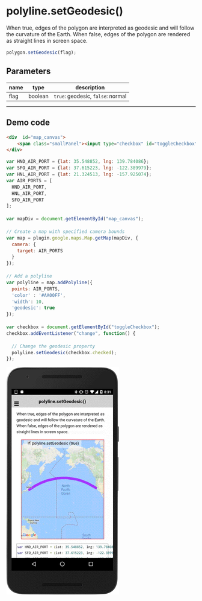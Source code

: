 # polyline.setGeodesic()

When true, edges of the polygon are interpreted as geodesic and will follow the curvature of the Earth. When false, edges of the polygon are rendered as straight lines in screen space.

```js
polygon.setGeodesic(flag);
```


## Parameters

name           | type          | description
---------------|---------------|---------------------------------------
flag           | boolean       | `true`: geodesic, `false`: normal
-----------------------------------------------------------------------

## Demo code

```html
<div  id="map_canvas">
    <span class="smallPanel"><input type="checkbox" id="toggleCheckbox" checked="checked">polyline.setGeodesic (true)</span>
</div>
```

```js
var HND_AIR_PORT = {lat: 35.548852, lng: 139.784086};
var SFO_AIR_PORT = {lat: 37.615223, lng: -122.389979};
var HNL_AIR_PORT = {lat: 21.324513, lng: -157.925074};
var AIR_PORTS = [
  HND_AIR_PORT,
  HNL_AIR_PORT,
  SFO_AIR_PORT
];

var mapDiv = document.getElementById("map_canvas");

// Create a map with specified camera bounds
var map = plugin.google.maps.Map.getMap(mapDiv, {
  camera: {
    target: AIR_PORTS
  }
});

// Add a polyline
var polyline = map.addPolyline({
  points: AIR_PORTS,
  'color' : '#AA00FF',
  'width': 10,
  'geodesic': true
});

var checkbox = document.getElementById("toggleCheckbox");
checkbox.addEventListener("change", function() {

  // Change the geodesic property
  polyline.setGeodesic(checkbox.checked);
});

```

![](image.gif)
